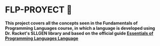 # FLP-PROYECT 🔴

**This project covers all the concepts seen in the Fundamentals of Programming Languages course, in which a language is developed using Dr. Racket's SLLGEN library and based on the official guide [Essentials of Programming Languages Language](https://docs.racket-lang.org/eopl/index.html)**

